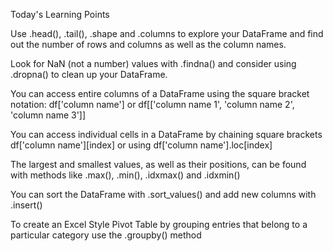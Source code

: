 Today's Learning Points



Use .head(), .tail(), .shape and .columns to explore your DataFrame and find out the number of rows and columns as well as the column names.

Look for NaN (not a number) values with .findna() and consider using .dropna() to clean up your DataFrame.

You can access entire columns of a DataFrame using the square bracket notation: df['column name'] or df[['column name 1', 'column name 2', 'column name 3']]

You can access individual cells in a DataFrame by chaining square brackets df['column name'][index] or using df['column name'].loc[index]

The largest and smallest values, as well as their positions, can be found with methods like .max(), .min(), .idxmax() and .idxmin()

You can sort the DataFrame with .sort_values() and add new columns with .insert()

To create an Excel Style Pivot Table by grouping entries that belong to a particular category use the .groupby() method
